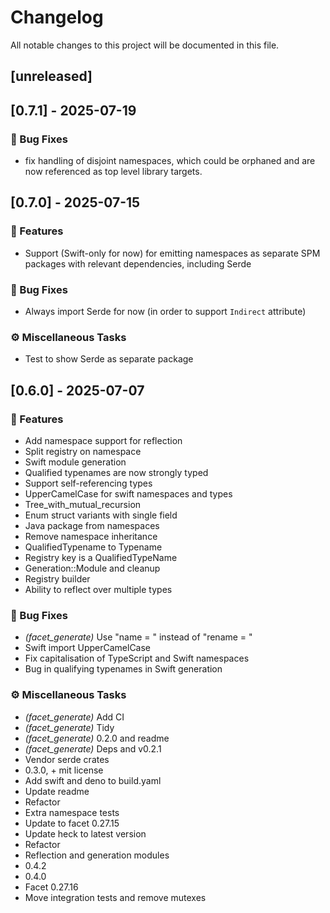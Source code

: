 # Changelog

All notable changes to this project will be documented in this file.

## [unreleased]

## [0.7.1] - 2025-07-19

### 🐛 Bug Fixes

- fix handling of disjoint namespaces, which could be orphaned and are now referenced as top level library targets.

## [0.7.0] - 2025-07-15

### 🚀 Features

- Support (Swift-only for now) for emitting namespaces as separate SPM packages with relevant dependencies, including Serde

### 🐛 Bug Fixes

- Always import Serde for now (in order to support `Indirect` attribute)

### ⚙️ Miscellaneous Tasks

- Test to show Serde as separate package

## [0.6.0] - 2025-07-07

### 🚀 Features

- Add namespace support for reflection
- Split registry on namespace
- Swift module generation
- Qualified typenames are now strongly typed
- Support self-referencing types
- UpperCamelCase for swift namespaces and types
- Tree_with_mutual_recursion
- Enum struct variants with single field
- Java package from namespaces
- Remove namespace inheritance
- QualifiedTypename to Typename
- Registry key is a QualifiedTypeName
- Generation::Module and cleanup
- Registry builder
- Ability to reflect over multiple types

### 🐛 Bug Fixes

- *(facet_generate)* Use "name = " instead of "rename = "
- Swift import UpperCamelCase
- Fix capitalisation of TypeScript and Swift namespaces
- Bug in qualifying typenames in Swift generation

### ⚙️ Miscellaneous Tasks

- *(facet_generate)* Add CI
- *(facet_generate)* Tidy
- *(facet_generate)* 0.2.0 and readme
- *(facet_generate)* Deps and v0.2.1
- Vendor serde crates
- 0.3.0, + mit license
- Add swift and deno to build.yaml
- Update readme
- Refactor
- Extra namespace tests
- Update to facet 0.27.15
- Update heck to latest version
- Refactor
- Reflection and generation modules
- 0.4.2
- 0.4.0
- Facet 0.27.16
- Move integration tests and remove mutexes

<!-- generated by git-cliff -->
